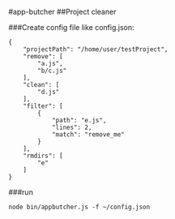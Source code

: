 #app-butcher
##Project cleaner

###Create config file like config.json:
```
{
	"projectPath": "/home/user/testProject",
	"remove": [
		"a.js",
		"b/c.js"
	],
	"clean": [
		"d.js"
	],
	"filter": [
		{
			"path": "e.js",
			"lines": 2,
			"match": "remove_me"
		}
	],
	"rmdirs": [
		"e"	
	]
}
```
###run
```
node bin/appbutcher.js -f ~/config.json
```
